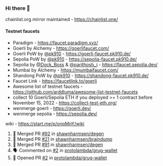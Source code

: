 ### Hi there 👋

chainlist.org mirror maintained - https://chainlist.one/

#### Testnet faucets
- Paradigm - https://faucet.paradigm.xyz/
- Goerli by Alchemy - https://goerlifaucet.com/
- Goerli PoW by [@pk910](https://github.com/pk910/PoWFaucet) - https://goerli-faucet.pk910.de/
- Sepolia PoW by [@pk910](https://github.com/pk910/PoWFaucet) - https://sepolia-faucet.pk910.de/
- Sepolia by [@Dock_Boss](https://twitter.com/Dock_Boss) & [@parithosh_j](https://twitter.com/parithosh_j) - https://faucet.sepolia.dev/
- Mumbai by Alchemy - https://mumbaifaucet.com/
- Shandong PoW by [@pk910](https://github.com/pk910/PoWFaucet) - https://shandong-faucet.pk910.de/ 
- Faucet Link - https://faucetlink.to/goerli
- Awesome list of testnet faucets - https://github.com/arddluma/awesome-list-testnet-faucets
- collect 10 Goerli/Sepolia ETH if you deployed >= 1 contract before November 15, 2022 - https://collect-test-eth.org/
- wenmerge goerli - https://goerli.dev/
- wenmerge sepolia - https://sepolia.dev/ 

wiki - https://start.me/p/onpMnY/wiki

<!--START_SECTION:activity-->
1. 🎉 Merged PR [#92](https://github.com/shawnharmsen/degen/pull/92) in [shawnharmsen/degen](https://github.com/shawnharmsen/degen)
2. 🎉 Merged PR [#21](https://github.com/shawnharmsen/braindump/pull/21) in [shawnharmsen/braindump](https://github.com/shawnharmsen/braindump)
3. 🎉 Merged PR [#91](https://github.com/shawnharmsen/degen/pull/91) in [shawnharmsen/degen](https://github.com/shawnharmsen/degen)
4. 🗣 Commented on [#2](https://github.com/protolambda/grug-wallet/pull/2#issuecomment-1837568671) in [protolambda/grug-wallet](https://github.com/protolambda/grug-wallet)
5. 💪 Opened PR [#2](https://github.com/protolambda/grug-wallet/pull/2) in [protolambda/grug-wallet](https://github.com/protolambda/grug-wallet)
<!--END_SECTION:activity-->
